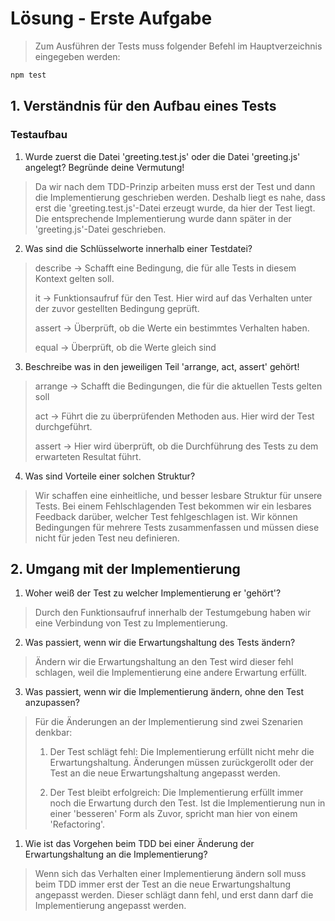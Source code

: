 # Lösung - Erste Aufgabe

> Zum Ausführen der Tests muss folgender Befehl im Hauptverzeichnis eingegeben werden:

```JavaScript
npm test
```

## 1. Verständnis für den Aufbau eines Tests

### Testaufbau

1) Wurde zuerst die Datei 'greeting.test.js' oder die Datei 'greeting.js' angelegt? Begründe deine Vermutung!

> Da wir nach dem TDD-Prinzip arbeiten muss erst der Test und dann die Implementierung geschrieben werden.
> Deshalb liegt es nahe, dass erst die 'greeting.test.js'-Datei erzeugt wurde, da hier der Test liegt.
> Die entsprechende Implementierung wurde dann später in der 'greeting.js'-Datei geschrieben.

2) Was sind die Schlüsselworte innerhalb einer Testdatei?

> describe -> Schafft eine Bedingung, die für alle Tests in diesem Kontext gelten soll.
>
> it -> Funktionsaufruf für den Test. Hier wird auf das Verhalten unter der zuvor gestellten Bedingung geprüft.
>
> assert -> Überprüft, ob die Werte ein bestimmtes Verhalten haben.
>
> equal -> Überprüft, ob die Werte gleich sind

3) Beschreibe was in den jeweiligen Teil 'arrange, act, assert' gehört!

> arrange -> Schafft die Bedingungen, die für die aktuellen Tests gelten soll
>
> act -> Führt die zu überprüfenden Methoden aus. Hier wird der Test durchgeführt.
>
> assert -> Hier wird überprüft, ob die Durchführung des Tests zu dem erwarteten Resultat führt.

4) Was sind Vorteile einer solchen Struktur?

> Wir schaffen eine einheitliche, und besser lesbare Struktur für unsere Tests. Bei einem Fehlschlagenden
> Test bekommen wir ein lesbares Feedback darüber, welcher Test fehlgeschlagen ist.
> Wir können Bedingungen für mehrere Tests zusammenfassen und müssen diese nicht für jeden Test neu definieren.

## 2. Umgang mit der Implementierung

1) Woher weiß der Test zu welcher Implementierung er 'gehört'?

> Durch den Funktionsaufruf innerhalb der Testumgebung haben wir eine Verbindung von Test zu Implementierung.

2) Was passiert, wenn wir die Erwartungshaltung des Tests ändern?

> Ändern wir die Erwartungshaltung an den Test wird dieser fehl schlagen, weil die Implementierung eine andere Erwartung erfüllt.

3) Was passiert, wenn wir die Implementierung ändern, ohne den Test anzupassen?

> Für die Änderungen an der Implementierung sind zwei Szenarien denkbar:
>
> 1. Der Test schlägt fehl: Die Implementierung erfüllt nicht mehr die Erwartungshaltung. Änderungen müssen zurückgerollt 
> oder der Test an die neue Erwartungshaltung angepasst werden.
>
> 2. Der Test bleibt erfolgreich: Die Implementierung erfüllt immer noch die Erwartung durch den Test. Ist die Implementierung
> nun in einer 'besseren' Form als Zuvor, spricht man hier von einem 'Refactoring'.

1) Wie ist das Vorgehen beim TDD bei einer Änderung der Erwartungshaltung an die Implementierung?

> Wenn sich das Verhalten einer Implementierung ändern soll muss beim TDD immer erst der Test an die neue Erwartungshaltung 
> angepasst werden. Dieser schlägt dann fehl, und erst dann darf die Implementierung angepasst werden.
